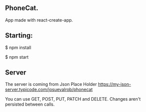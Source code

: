 
## PhoneCat.
App made with react-create-app. 


## Starting: 
$ npm install

$ npm start

## Server
The server is coming from Json Place Holder
https://my-json-server.typicode.com/josuevalrob/phonecat

You can use GET, POST, PUT, PATCH and DELETE. Changes aren't persisted between calls.
